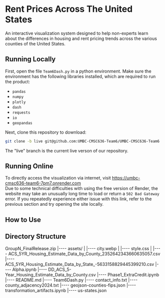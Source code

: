 # Rent Prices Across The United States

An interactive visualization system designed to help non-experts learn about the differences in housing and rent pricing trends across the various counties of the United States.

## Running Locally

First, open the file `Team6Dash.py` in a python environment. Make sure the environment has the following libraries installed, which are required to run the product:
- `pandas`
- `numpy`
- `plotly`
- `dash`
- `requests`
- `io`
- `geopandas`

Next, clone this repository to download:

```bash
git clone -b live git@github.com:UMBC-CMSC636-Team6/UMBC-CMSC636-Team6
```

The "live" branch is the current live verson of our repository.

## Running Online

To directly access the visualization via internet, visit https://umbc-cmsc636-team6-7pm7.onrender.com<br>
Due to some technical difficulties with using the free version of Render, the website may take an unusually long time to load or return a `502 Bad Gateway` error. If you repeatedly experience either issue with this link, refer to the previous section and try opening the site locally.

## How to Use



## Directory Structure

GroupN_FinalRelease.zip
|---- assets/
|     |---- city.webp
|     |---- style.css
|
|---- ACS_5YR_Housing_Estimate_Data_by_County_2352642343660635057.csv
|---- ACS_5YR_Housing_Estimate_Data_by_State_-5633158829445399210.csv
|---- Alpha.ipynb
|---- DD_ACS_5-Year_Housing_Estimate_Data_by_County.csv
|---- Phase1_ExtraCredit.ipynb
|---- README.md
|---- Team6Dash.py
|---- contact_info.txt
|---- county_adjacency2024.txt
|---- geojson-counties-fips.json
|---- transformation_artifacts.ipynb
|---- us-states.json
